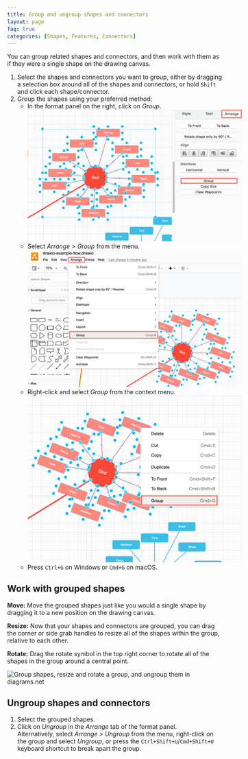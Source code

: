 ```yaml
---
title: Group and ungroup shapes and connectors
layout: page
faq: true
categories: [Shapes, Features, Connectors]
---
```


You can group related shapes and connectors, and then work with them as if they were a single shape on the drawing canvas. 

1. Select the shapes and connectors you want to group, either by dragging a selection box around all of the shapes and connectors, or hold ``Shift`` and click each shape/connector. 
2. Group the shapes using your preferred method:
   * In the format panel on the right, click on _Group_. 
    <br /><img src="/assets/img/blog/format-panel-arrange-tab-group.png" style="width=100%;max-width:500px;;height:auto;" alt="Click on Group in the Arrange tab of the format panel on the right of the drawing canvas to group selected shapes and connectors">
   * Select _Arrange > Group_ from the menu.
   <br /><img src="/assets/img/blog/arrange-group.png" style="width=100%;max-width:500px;;height:auto;" alt="Group selected shapes and connectors via Arrange > Group in the menu">
   * Right-click and select _Group_ from the context menu.
      <br /><img src="/assets/img/blog/group-context-menu.png" style="width=100%;max-width:500px;;height:auto;" alt="Group selected shapes and connectors via the right-click context menu">
   * Press ``Ctrl+G`` on Windows or ``Cmd+G`` on macOS. 


## Work with grouped shapes

**Move:** Move the grouped shapes just like you would a single shape by dragging it to a new position on the drawing canvas. 

**Resize:** Now that your shapes and connectors are grouped, you can drag the corner or side grab handles to resize all of the shapes within the group, relative to each other. 

**Rotate:** Drag the rotate symbol in the top right corner to rotate all of the shapes in the group around a central point. 

<img src="/assets/img/blog/group-ungroup-shapes.gif" style="width=100%;max-width:500px;;height:auto;" alt="Group shapes, resize and rotate a group, and ungroup them in diagrams.net">

## Ungroup shapes and connectors

1. Select the grouped shapes.
2. Click on _Ungroup_ in the _Arrange_ tab of the format panel. 
<br />Alternatively, select _Arrange > Ungroup_ from the menu, right-click on the group and select _Ungroup_, or press the ``Ctrl+Shift+U``/``Cmd+Shift+U`` keyboard shortcut to break apart the group.